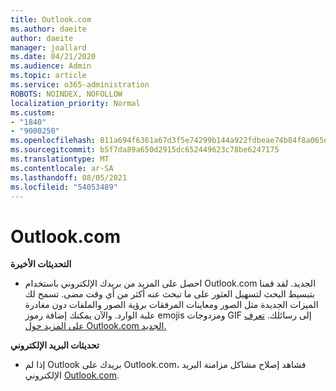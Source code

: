 ```yaml
---
title: Outlook.com
ms.author: daeite
author: daeite
manager: joallard
ms.date: 04/21/2020
ms.audience: Admin
ms.topic: article
ms.service: o365-administration
ROBOTS: NOINDEX, NOFOLLOW
localization_priority: Normal
ms.custom:
- "1840"
- "9000250"
ms.openlocfilehash: 811a694f6361a67d3f5e74299b144a922fdbeae74b84f8a065e3fe85db059087
ms.sourcegitcommit: b5f7da89a650d2915dc652449623c78be6247175
ms.translationtype: MT
ms.contentlocale: ar-SA
ms.lasthandoff: 08/05/2021
ms.locfileid: "54053489"
---
```

# <a name="outlookcom-updates"></a>Outlook.com

**التحديثات الأخيرة**

- احصل على المزيد من بريدك الإلكتروني باستخدام Outlook.com الجديد. لقد قمنا بتبسيط البحث لتسهيل العثور على ما تبحث عنه أكثر من أي وقت مضى. تسمح لك الميزات الجديدة مثل الصور ومعاينات المرفقات برؤية الصور والملفات دون مغادرة علبة الوارد. والآن يمكنك إضافة رموز emojis ومزدوجات GIF إلى رسائلك. [تعرف على المزيد حول Outlook.com الجديد.](https://support.office.com/article/40676ad0-c831-45ac-a023-5be633be798d?wt.mc_id=Office_Outlook_com_Alchemy)

**تحديثات البريد الإلكتروني**

- إذا لم Outlook بريدك على Outlook.com، فشاهد إصلاح مشاكل مزامنة البريد الإلكتروني [Outlook.com](https://support.office.com/article/d39e3341-8d79-4bf1-b3c7-ded602233642?wt.mc_id=Office_Outlook_com_Alchemy).